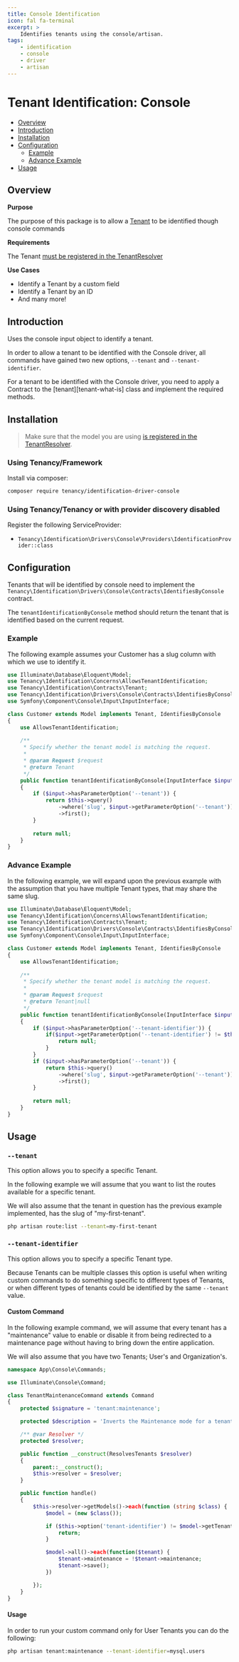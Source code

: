```yaml
---
title: Console Identification
icon: fal fa-terminal
excerpt: >
    Identifies tenants using the console/artisan.
tags:
    - identification
    - console
    - driver
    - artisan
---
```


# Tenant Identification: Console

- [Overview](#overview)
- [Introduction](#introduction)
- [Installation](#installation)
- [Configuration](#configuration)
  - [Example](#example)
  - [Advance Example](#advance-example)
- [Usage](#usage)

## Overview

**Purpose**

The purpose of this package is to allow a [Tenant](tenant-what-is) to be identified though console commands

**Requirements**

The Tenant [must be registered in the TenantResolver](tenant-setup)

**Use Cases**

- Identify a Tenant by a custom field
- Identify a Tenant by an ID
- And many more!

## Introduction

Uses the console input object to identify a tenant. 

In order to allow a tenant to be identified with the Console driver, all
commands have gained two new options, `--tenant` and `--tenant-identifier`.

For a tenant to be identified with the Console driver, you
need to apply a Contract to the [tenant][tenant-what-is] class and implement the required
methods.

## Installation

> Make sure that the model you are using [is registered in the TenantResolver](identification-general).

### Using Tenancy/Framework
Install via composer:
```bash
composer require tenancy/identification-driver-console
```

### Using Tenancy/Tenancy or with provider discovery disabled
Register the following ServiceProvider: 
  - `Tenancy\Identification\Drivers\Console\Providers\IdentificationProvider::class`

## Configuration

Tenants that will be identified by console need to implement the `Tenancy\Identification\Drivers\Console\Contracts\IdentifiesByConsole` contract.

The `tenantIdentificationByConsole` method should return the tenant that is identified based on the current request.

### Example

The following example assumes your Customer has a slug column with which we use to identify it.

```php
use Illuminate\Database\Eloquent\Model;
use Tenancy\Identification\Concerns\AllowsTenantIdentification;
use Tenancy\Identification\Contracts\Tenant;
use Tenancy\Identification\Drivers\Console\Contracts\IdentifiesByConsole;
use Symfony\Component\Console\Input\InputInterface;

class Customer extends Model implements Tenant, IdentifiesByConsole
{
    use AllowsTenantIdentification;
  
    /**
     * Specify whether the tenant model is matching the request.
     *
     * @param Request $request
     * @return Tenant
     */
    public function tenantIdentificationByConsole(InputInterface $input): ?Tenant
    {
        if ($input->hasParameterOption('--tenant')) {
            return $this->query()
                ->where('slug', $input->getParameterOption('--tenant'))
                ->first();
        }
        
        return null;
    }
}
```

### Advance Example

In the following example, we will expand upon the previous example with the assumption that you have multiple Tenant types, that may share the same slug.

```php
use Illuminate\Database\Eloquent\Model;
use Tenancy\Identification\Concerns\AllowsTenantIdentification;
use Tenancy\Identification\Contracts\Tenant;
use Tenancy\Identification\Drivers\Console\Contracts\IdentifiesByConsole;
use Symfony\Component\Console\Input\InputInterface;

class Customer extends Model implements Tenant, IdentifiesByConsole
{
    use AllowsTenantIdentification;
  
    /**
     * Specify whether the tenant model is matching the request.
     *
     * @param Request $request
     * @return Tenant|null
     */
    public function tenantIdentificationByConsole(InputInterface $input): ?Tenant
    {
        if ($input->hasParameterOption('--tenant-identifier')) {
            if($input->getParameterOption('--tenant-identifier') != $this->getTenantIdentifier()) {
                return null;
            }
        }
        if ($input->hasParameterOption('--tenant')) {
            return $this->query()
                ->where('slug', $input->getParameterOption('--tenant'))
                ->first();
        }
        
        return null;
    }
}
```



## Usage

### `--tenant`

This option allows you to specify a specific Tenant.

In the following example we will assume that you want to list the routes available for a specific tenant.

We will also assume that the tenant in question has the previous example implemented, has the slug of "my-first-tenant".

```bash
php artisan route:list --tenant=my-first-tenant
```

### `--tenant-identifier`

This option allows you to specify a specific Tenant type.

Because Tenants can be multiple classes this option is useful when writing custom commands to do something specific to different types of Tenants, or when different types of tenants could be identified by the same `--tenant` value.

#### Custom Command

In the following example command, we will assume that every tenant has a "maintenance" value to enable or disable it from being redirected to a maintenance page without having to bring down the entire application.

We will also assume that you have two Tenants; User's and Organization's. 

```php
namespace App\Console\Commands;

use Illuminate\Console\Command;

class TenantMaintenanceCommand extends Command
{
    protected $signature = 'tenant:maintenance';

    protected $description = 'Inverts the Maintenance mode for a tenant';

    /** @var Resolver */
    protected $resolver;

    public function __construct(ResolvesTenants $resolver)
    {
        parent::__construct();
        $this->resolver = $resolver;
    }

    public function handle()
    {
        $this->resolver->getModels()->each(function (string $class) {
            $model = (new $class());

            if ($this->option('tenant-identifier') != $model->getTenantIdentifier()) {
                return;
            }

            $model->all()->each(function($tenant) {
                $tenant->maintenance = !$tenant->maintenance;
                $tenant->save();
            })

        });
    }
}
```

#### Usage

In order to run your custom command only for User Tenants you can do the following:

```bash
php artisan tenant:maintenance --tenant-identifier=mysql.users
```

